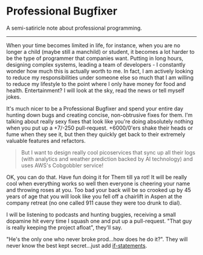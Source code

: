 # Professional Bugfixer
<!-- %TIMESTAMP=1727857395% -->

A semi-satiricle note about professional programming.

-------------------------------------------------------------------------------

When your time becomes limited in life, for instance, when you are no longer a
child (maybe still a manchild) or student, it becomes a lot harder to be the
type of programmer that companies want. Putting in long hours, designing complex
systems, leading a team of developers - I constantly wonder how much this is
actually worth to me. In fact, I am actively looking to reduce my
responsibilities under someone else so much that I am willing to reduce my
lifestyle to the point where I only have money for food and
health. Entertainment? I will look at the sky, read the news or tell myself
jokes.

It's much nicer to be a Professional Bugfixer and spend your entire day hunting
down bugs and creating concise, non-obtrusive fixes for them. I'm talking about
really sexy fixes that look like you're doing absolutely nothing when you put up
a +7/-250 pull-request. +6000/0'ers shake their heads or fume when they see it,
but then they quickly get back to their extremely valuable features and
refactors.

> But I want to design really cool picoservices that sync up all their logs
> (with analytics and weather prediction backed by AI technology) and uses AWS's
> Cobgobbler service!

OK, you can do that. Have fun doing it for Them till ya rot! It will be really
cool when everything works so well then everyone is cheering your name and
throwing roses at you. Too bad your back will be so crooked up by 45 years of
age that you will look like you fell off a chairlift in Aspen at the company
retreat (no one called 911 cause they were too drunk to dial).

I will be listening to podcasts and hunting buggies, receiving a small dopamine
hit every time I squash one and put up a pull-request. "That guy is really
keeping the project afloat", they'll say.

"He's the only one who never broke prod...how does he do it?". They will never
know the best kept secret...just add
[if-statements](https://trevarj.github.io/posts/if_else.html).

